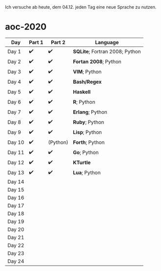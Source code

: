 Ich versuche ab heute, dem 04.12. jeden Tag eine neue Sprache zu nutzen.

# aoc-2020

| Day    | Part 1             | Part 2             | Language                         |
| ------ | ------------------ | ------------------ | -------------------------------- |
| Day 1  | :heavy_check_mark: | :heavy_check_mark: | **SQLite**; Fortran 2008; Python |
| Day 2  | :heavy_check_mark: | :heavy_check_mark: | **Fortan 2008**; Python          |
| Day 3  | :heavy_check_mark: | :heavy_check_mark: | **VIM**; Python                  |
| Day 4  | :heavy_check_mark: | :heavy_check_mark: | **Bash/Regex**                   |
| Day 5  | :heavy_check_mark: | :heavy_check_mark: | **Haskell**                      |
| Day 6  | :heavy_check_mark: | :heavy_check_mark: | **R**; Python                    |
| Day 7  | :heavy_check_mark: | :heavy_check_mark: | **Erlang**; Python               |
| Day 8  | :heavy_check_mark: | :heavy_check_mark: | **Ruby**; Python                 |
| Day 9  | :heavy_check_mark: | :heavy_check_mark: | **Lisp**; Python                 |
| Day 10 | :heavy_check_mark: | (Python)           | **Forth**; Python                |
| Day 11 | :heavy_check_mark: | :heavy_check_mark: | **Go**; Python                   |
| Day 12 | :heavy_check_mark: | :heavy_check_mark: | **KTurtle**                      |
| Day 13 | :heavy_check_mark: | :heavy_check_mark: | **Lua**; Python                  |
| Day 14 |                    |                    |                                  |
| Day 15 |                    |                    |                                  |
| Day 16 |                    |                    |                                  |
| Day 17 |                    |                    |                                  |
| Day 18 |                    |                    |                                  |
| Day 19 |                    |                    |                                  |
| Day 20 |                    |                    |                                  |
| Day 21 |                    |                    |                                  |
| Day 22 |                    |                    |                                  |
| Day 23 |                    |                    |                                  |
| Day 24 |                    |                    |                                  |
